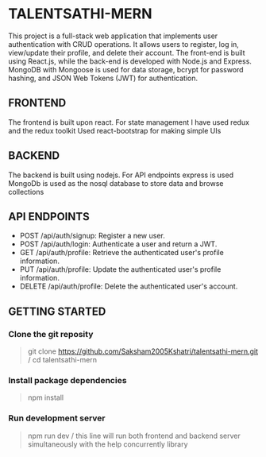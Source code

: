 # TALENTSATHI-MERN

This project is a full-stack web application that implements user authentication with CRUD operations. It allows users to register, log in, view/update their profile, and delete their account. The front-end is built using React.js, while the back-end is developed with Node.js and Express. MongoDB with Mongoose is used for data storage, bcrypt for password hashing, and JSON Web Tokens (JWT) for authentication.

## FRONTEND

The frontend is built upon react.
For state management I have used redux and the redux toolkit
Used react-bootstrap for making simple UIs

## BACKEND

The backend is built using nodejs.
For API endpoints express is used
MongoDb is used as the nosql database to store data and browse collections

## API ENDPOINTS

- POST /api/auth/signup: Register a new user.
- POST /api/auth/login: Authenticate a user and return a JWT.
- GET /api/auth/profile: Retrieve the authenticated user's profile information.
- PUT /api/auth/profile: Update the authenticated user's profile information.
- DELETE /api/auth/profile: Delete the authenticated user's account.

## GETTING STARTED

### Clone the git reposity

> git clone https://github.com/Saksham2005Kshatri/talentsathi-mern.git /
> cd talentsathi-mern

### Install package dependencies

> npm install

### Run development server

> npm run dev /
> this line will run both frontend and backend server simultaneously with the help concurrently library
